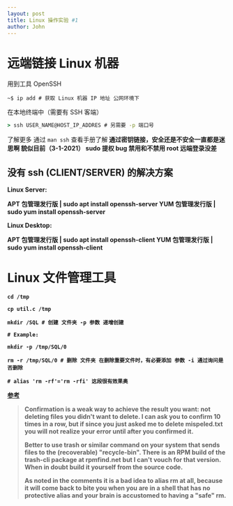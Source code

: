 ```yaml
---
layout: post
title: Linux 操作实验 #1
author: John
---
```


# 远端链接 Linux 机器

用到工具 OpenSSH

```shell
~$ ip add # 获取 Linux 机器 IP 地址 公网环境下
```

在本地终端中（需要有 SSH 客端）

```cmd
> ssh USER_NAME@HOST_IP_ADDRES # 另需要 -p 端口号
```

了解更多 通过 `man ssh` 查看手册了解<b>
通过密钥链接，安全还是不安全一直都是迷思啊<b>
貌似目前（3-1-2021） sudo 提权 bug 禁用和不禁用 root 远端登录没差<b>

## 没有 ssh (CLIENT/SERVER) 的解决方案

Linux Server:

APT 包管理发行版 | sudo apt install openssh-server
YUM 包管理发行版 | sudo yum install openssh-server

Linux Desktop:

APT 包管理发行版 | sudo apt install openssh-client
YUM 包管理发行版 | sudo yum install openssh-client

# Linux 文件管理工具

```shell
cd /tmp

cp util.c /tmp

mkdir /SQL # 创建 文件夹 -p 参数 递增创建

# Example:

mkdir -p /tmp/SQL/0

rm -r /tmp/SQL/0 # 删除 文件夹 在删除重要文件时，有必要添加 参数 -i 通过询问是否删除

# alias 'rm -rf'='rm -rfi' 这段很有效果奥
```

[<u>参考</u>](https://unix.stackexchange.com/questions/261417/how-to-alias-rm-to-always-confirm/261432)

> Confirmation is a weak way to achieve the result you want: not deleting files you didn't want to delete. I can ask you to confirm 10 times in a row, but if since you just asked me to delete mispeled.txt you will not realize your error until after you confirmed it.
>
> Better to use trash or similar command on your system that sends files to the (recoverable) "recycle-bin". There is an RPM build of the trash-cli package at rpmfind.net but I can't vouch for that version. When in doubt build it yourself from the source code.
>
> As noted in the comments it is a bad idea to alias rm at all, because it will come back to bite you when you are in a shell that has no protective alias and your brain is accustomed to having a "safe" rm.
